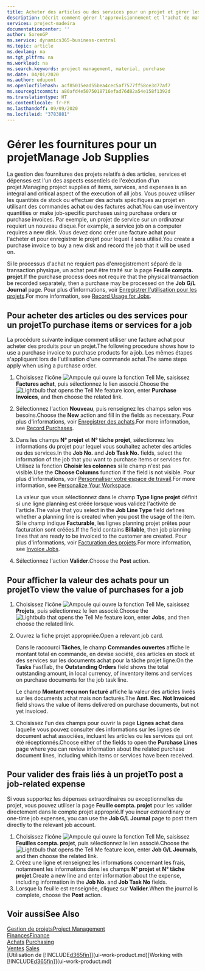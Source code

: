 ```yaml
---
title: Acheter des articles ou des services pour un projet et gérer les fournitures| Microsoft Docs
description: Décrit comment gérer l'approvisionnement et l'achat de matériel et de services pour les projets.
services: project-madeira
documentationcenter: ''
author: SorenGP
ms.service: dynamics365-business-central
ms.topic: article
ms.devlang: na
ms.tgt_pltfrm: na
ms.workload: na
ms.search.keywords: project management, material, purchase
ms.date: 04/01/2020
ms.author: edupont
ms.openlocfilehash: acf85015ead55bea4cec5af7577ff58ce3d77af7
ms.sourcegitcommit: a80afd4e5075018716efad76d82a54e158f1392d
ms.translationtype: HT
ms.contentlocale: fr-FR
ms.lasthandoff: 09/09/2020
ms.locfileid: "3783881"
---
```

# <a name="manage-job-supplies"></a><span data-ttu-id="75bb8-103">Gérer les fournitures pour un projet</span><span class="sxs-lookup"><span data-stu-id="75bb8-103">Manage Job Supplies</span></span>
<span data-ttu-id="75bb8-104">La gestion des fournitures des projets relatifs à des articles, services et dépenses est l'un des aspects essentiels de l'exécution d'un projet.</span><span class="sxs-lookup"><span data-stu-id="75bb8-104">Managing project supplies of items, services, and expenses is an integral and critical aspect of the execution of all jobs.</span></span> <span data-ttu-id="75bb8-105">Vous pouvez utiliser les quantités de stock ou effectuer des achats spécifiques au projet en utilisant des commandes achat ou des factures achat.</span><span class="sxs-lookup"><span data-stu-id="75bb8-105">You can use inventory quantities or make job-specific purchases using purchase orders or purchase invoices.</span></span> <span data-ttu-id="75bb8-106">Par exemple, un projet de service sur un ordinateur requiert un nouveau disque.</span><span class="sxs-lookup"><span data-stu-id="75bb8-106">For example, a service job on a computer requires a new disk.</span></span> <span data-ttu-id="75bb8-107">Vous devez donc créer une facture achat pour l'acheter et pour enregistrer le projet pour lequel il sera utilisé.</span><span class="sxs-lookup"><span data-stu-id="75bb8-107">You create a purchase invoice to buy a new disk and record the job that it will be used on.</span></span>

<span data-ttu-id="75bb8-108">Si le processus d'achat ne requiert pas d'enregistrement séparé de la transaction physique, un achat peut être traité sur la page **Feuille compta. projet**.</span><span class="sxs-lookup"><span data-stu-id="75bb8-108">If the purchase process does not require that the physical transaction be recorded separately, then a purchase may be processed on the **Job G/L Journal** page.</span></span> <span data-ttu-id="75bb8-109">Pour plus d'informations, voir [Enregistrer l'utilisation pour les projets](projects-how-record-job-usage.md).</span><span class="sxs-lookup"><span data-stu-id="75bb8-109">For more information, see [Record Usage for Jobs](projects-how-record-job-usage.md).</span></span>

## <a name="to-purchase-items-or-services-for-a-job"></a><span data-ttu-id="75bb8-110">Pour acheter des articles ou des services pour un projet</span><span class="sxs-lookup"><span data-stu-id="75bb8-110">To purchase items or services for a job</span></span>
<span data-ttu-id="75bb8-111">La procédure suivante indique comment utiliser une facture achat pour acheter des produits pour un projet.</span><span class="sxs-lookup"><span data-stu-id="75bb8-111">The following procedure shows how to use a purchase invoice to purchase products for a job.</span></span> <span data-ttu-id="75bb8-112">Les mêmes étapes s'appliquent lors de l'utilisation d'une commande achat.</span><span class="sxs-lookup"><span data-stu-id="75bb8-112">The same steps apply when using a purchase order.</span></span>  

1. <span data-ttu-id="75bb8-113">Choisissez l'icône ![Ampoule qui ouvre la fonction Tell Me](media/ui-search/search_small.png "Dites-moi ce que vous voulez faire"), saisissez **Factures achat**, puis sélectionnez le lien associé.</span><span class="sxs-lookup"><span data-stu-id="75bb8-113">Choose the ![Lightbulb that opens the Tell Me feature](media/ui-search/search_small.png "Tell me what you want to do") icon, enter **Purchase Invoices**, and then choose the related link.</span></span>  
2. <span data-ttu-id="75bb8-114">Sélectionnez l'action **Nouveau**, puis renseignez les champs selon vos besoins.</span><span class="sxs-lookup"><span data-stu-id="75bb8-114">Choose the **New** action and fill in the fields as necessary.</span></span> <span data-ttu-id="75bb8-115">Pour plus d'informations, voir [Enregistrer des achats](purchasing-how-record-purchases.md).</span><span class="sxs-lookup"><span data-stu-id="75bb8-115">For more information, see [Record Purchases](purchasing-how-record-purchases.md).</span></span>
3. <span data-ttu-id="75bb8-116">Dans les champs **N° projet** et **N° tâche projet**, sélectionnez les informations du projet pour lequel vous souhaitez acheter des articles ou des services.</span><span class="sxs-lookup"><span data-stu-id="75bb8-116">In the **Job No.** and **Job Task No.** fields, select the information of the job that you want to purchase items or services for.</span></span> <span data-ttu-id="75bb8-117">Utilisez la fonction **Choisir les colonnes** si le champ n'est pas visible.</span><span class="sxs-lookup"><span data-stu-id="75bb8-117">Use the **Choose Columns** function if the field is not visible.</span></span> <span data-ttu-id="75bb8-118">Pour plus d'informations, voir [Personnaliser votre espace de travail](ui-personalization-user.md).</span><span class="sxs-lookup"><span data-stu-id="75bb8-118">For more information, see [Personalize Your Workspace](ui-personalization-user.md).</span></span>

    <span data-ttu-id="75bb8-119">La valeur que vous sélectionnez dans le champ **Type ligne projet** définit si une ligne planning est créée lorsque vous validez l'activité de l'article.</span><span class="sxs-lookup"><span data-stu-id="75bb8-119">The value that you select in the **Job Line Type** field defines whether a planning line is created when you post the usage of the item.</span></span> <span data-ttu-id="75bb8-120">Si le champ indique **Facturable**, les lignes planning projet prêtes pour facturation sont créées.</span><span class="sxs-lookup"><span data-stu-id="75bb8-120">If the field contains **Billable**, then job planning lines that are ready to be invoiced to the customer are created.</span></span> <span data-ttu-id="75bb8-121">Pour plus d'informations, voir [Facturation des projets](projects-how-invoice-jobs.md).</span><span class="sxs-lookup"><span data-stu-id="75bb8-121">For more information, see [Invoice Jobs](projects-how-invoice-jobs.md).</span></span>
4. <span data-ttu-id="75bb8-122">Sélectionnez l'action **Valider**.</span><span class="sxs-lookup"><span data-stu-id="75bb8-122">Choose the **Post** action.</span></span>

## <a name="to-view-the-value-of-purchases-for-a-job"></a><span data-ttu-id="75bb8-123">Pour afficher la valeur des achats pour un projet</span><span class="sxs-lookup"><span data-stu-id="75bb8-123">To view the value of purchases for a job</span></span>
1. <span data-ttu-id="75bb8-124">Choisissez l'icône ![Ampoule qui ouvre la fonction Tell Me](media/ui-search/search_small.png "Dites-moi ce que vous voulez faire"), saisissez **Projets**, puis sélectionnez le lien associé.</span><span class="sxs-lookup"><span data-stu-id="75bb8-124">Choose the ![Lightbulb that opens the Tell Me feature](media/ui-search/search_small.png "Tell me what you want to do") icon, enter **Jobs**, and then choose the related link.</span></span>
2. <span data-ttu-id="75bb8-125">Ouvrez la fiche projet appropriée.</span><span class="sxs-lookup"><span data-stu-id="75bb8-125">Open a relevant job card.</span></span>

    <span data-ttu-id="75bb8-126">Dans le raccourci **Tâches**, le champ **Commandes ouvertes** affiche le montant total en commande, en devise société, des articles en stock et des services sur les documents achat pour la tâche projet ligne.</span><span class="sxs-lookup"><span data-stu-id="75bb8-126">On the **Tasks** FastTab, the **Outstanding Orders** field shows the total outstanding amount, in local currency, of inventory items and services on purchase documents for the job task line.</span></span>  

    <span data-ttu-id="75bb8-127">Le champ **Montant reçu non facturé** affiche la valeur des articles livrés sur les documents achat mais non facturés.</span><span class="sxs-lookup"><span data-stu-id="75bb8-127">The **Amt. Rec. Not Invoiced** field shows the value of items delivered on purchase documents, but not yet invoiced.</span></span>  
3. <span data-ttu-id="75bb8-128">Choisissez l'un des champs pour ouvrir la page **Lignes achat** dans laquelle vous pouvez consulter des informations sur les lignes de document achat associées, incluant les articles ou les services qui ont été réceptionnés.</span><span class="sxs-lookup"><span data-stu-id="75bb8-128">Choose either of the fields to open the **Purchase Lines** page where you can review information about the related purchase document lines, including which items or services have been received.</span></span>

## <a name="to-post-a-job-related-expense"></a><span data-ttu-id="75bb8-129">Pour valider des frais liés à un projet</span><span class="sxs-lookup"><span data-stu-id="75bb8-129">To post a job-related expense</span></span>
<span data-ttu-id="75bb8-130">Si vous supportez les dépenses extraordinaires ou exceptionnelles du projet, vous pouvez utiliser la page **Feuille compta. projet** pour les valider directement dans le compte projet approprié.</span><span class="sxs-lookup"><span data-stu-id="75bb8-130">If you incur extraordinary or one-time job expenses, you can use the **Job G/L Journal** page to post them directly to the relevant job account.</span></span>

1. <span data-ttu-id="75bb8-131">Choisissez l'icône ![Ampoule qui ouvre la fonction Tell Me](media/ui-search/search_small.png "Dites-moi ce que vous voulez faire"), saisissez **Feuilles compta. projet**, puis sélectionnez le lien associé.</span><span class="sxs-lookup"><span data-stu-id="75bb8-131">Choose the ![Lightbulb that opens the Tell Me feature](media/ui-search/search_small.png "Tell me what you want to do") icon, enter **Job G/L Journals**, and then choose the related link.</span></span>  
2. <span data-ttu-id="75bb8-132">Créez une ligne et renseignez les informations concernant les frais, notamment les informations dans les champs **N° projet** et **N° tâche projet**.</span><span class="sxs-lookup"><span data-stu-id="75bb8-132">Create a new line and enter information about the expense, including information in the **Job No.** and **Job Task No** fields.</span></span>  
3. <span data-ttu-id="75bb8-133">Lorsque la feuille est renseignée, cliquez sur **Valider**.</span><span class="sxs-lookup"><span data-stu-id="75bb8-133">When the journal is complete, choose the **Post** action.</span></span>

## <a name="see-also"></a><span data-ttu-id="75bb8-134">Voir aussi</span><span class="sxs-lookup"><span data-stu-id="75bb8-134">See Also</span></span>
[<span data-ttu-id="75bb8-135">Gestion de projets</span><span class="sxs-lookup"><span data-stu-id="75bb8-135">Project Management</span></span>](projects-manage-projects.md)  
[<span data-ttu-id="75bb8-136">Finances</span><span class="sxs-lookup"><span data-stu-id="75bb8-136">Finance</span></span>](finance.md)  
<span data-ttu-id="75bb8-137">[Achats](purchasing-manage-purchasing.md)       </span><span class="sxs-lookup"><span data-stu-id="75bb8-137">[Purchasing](purchasing-manage-purchasing.md)       </span></span>  
<span data-ttu-id="75bb8-138">[Ventes](sales-manage-sales.md)    </span><span class="sxs-lookup"><span data-stu-id="75bb8-138">[Sales](sales-manage-sales.md)    </span></span>  
<span data-ttu-id="75bb8-139">[Utilisation de [!INCLUDE[d365fin](includes/d365fin_md.md)]](ui-work-product.md)</span><span class="sxs-lookup"><span data-stu-id="75bb8-139">[Working with [!INCLUDE[d365fin](includes/d365fin_md.md)]](ui-work-product.md)</span></span>  
